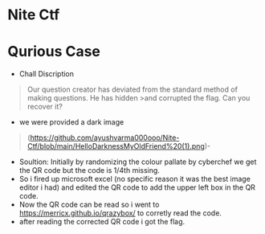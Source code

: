 # Nite Ctf
# Qurious Case
* Chall Discription
 > Our question creator has deviated from the standard method of making questions. He has hidden >and corrupted the flag. Can you recover it?
- we were provided a dark image
>  (https://github.com/ayushvarma000ooo/Nite-Ctf/blob/main/HelloDarknessMyOldFriend%20(1).png)- 
- Soultion:
  Initially by randomizing the colour pallate by cyberchef we get the QR code but the code is 1/4th missing.
- So i fired up microsoft excel (no specific reason it was the best image editor i had) and edited the QR code to add the upper left box in the QR code.
- Now the QR code can be read so i went to https://merricx.github.io/qrazybox/ to corretly read the code.
- after reading the corrected QR code i got the flag. 
